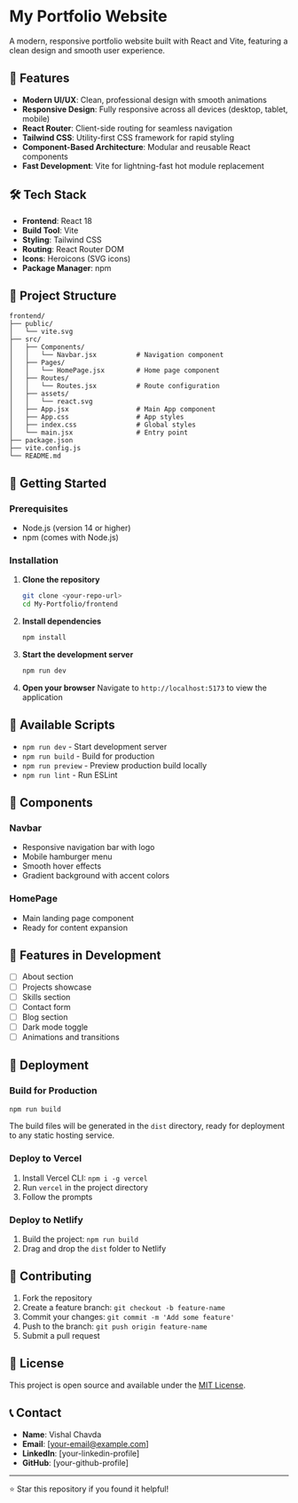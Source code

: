# My Portfolio Website

A modern, responsive portfolio website built with React and Vite, featuring a clean design and smooth user experience.

## 🚀 Features

- **Modern UI/UX**: Clean, professional design with smooth animations
- **Responsive Design**: Fully responsive across all devices (desktop, tablet, mobile)
- **React Router**: Client-side routing for seamless navigation
- **Tailwind CSS**: Utility-first CSS framework for rapid styling
- **Component-Based Architecture**: Modular and reusable React components
- **Fast Development**: Vite for lightning-fast hot module replacement

## 🛠️ Tech Stack

- **Frontend**: React 18
- **Build Tool**: Vite
- **Styling**: Tailwind CSS
- **Routing**: React Router DOM
- **Icons**: Heroicons (SVG icons)
- **Package Manager**: npm

## 📁 Project Structure

```
frontend/
├── public/
│   └── vite.svg
├── src/
│   ├── Components/
│   │   └── Navbar.jsx          # Navigation component
│   ├── Pages/
│   │   └── HomePage.jsx        # Home page component
│   ├── Routes/
│   │   └── Routes.jsx          # Route configuration
│   ├── assets/
│   │   └── react.svg
│   ├── App.jsx                 # Main App component
│   ├── App.css                 # App styles
│   ├── index.css               # Global styles
│   └── main.jsx                # Entry point
├── package.json
├── vite.config.js
└── README.md
```

## 🚀 Getting Started

### Prerequisites

- Node.js (version 14 or higher)
- npm (comes with Node.js)

### Installation

1. **Clone the repository**
   ```bash
   git clone <your-repo-url>
   cd My-Portfolio/frontend
   ```

2. **Install dependencies**
   ```bash
   npm install
   ```

3. **Start the development server**
   ```bash
   npm run dev
   ```

4. **Open your browser**
   Navigate to `http://localhost:5173` to view the application

## 📝 Available Scripts

- `npm run dev` - Start development server
- `npm run build` - Build for production
- `npm run preview` - Preview production build locally
- `npm run lint` - Run ESLint

## 🎨 Components

### Navbar
- Responsive navigation bar with logo
- Mobile hamburger menu
- Smooth hover effects
- Gradient background with accent colors

### HomePage
- Main landing page component
- Ready for content expansion

## 🎯 Features in Development

- [ ] About section
- [ ] Projects showcase
- [ ] Skills section
- [ ] Contact form
- [ ] Blog section
- [ ] Dark mode toggle
- [ ] Animations and transitions

## 🚀 Deployment

### Build for Production
```bash
npm run build
```

The build files will be generated in the `dist` directory, ready for deployment to any static hosting service.

### Deploy to Vercel
1. Install Vercel CLI: `npm i -g vercel`
2. Run `vercel` in the project directory
3. Follow the prompts

### Deploy to Netlify
1. Build the project: `npm run build`
2. Drag and drop the `dist` folder to Netlify

## 🤝 Contributing

1. Fork the repository
2. Create a feature branch: `git checkout -b feature-name`
3. Commit your changes: `git commit -m 'Add some feature'`
4. Push to the branch: `git push origin feature-name`
5. Submit a pull request

## 📄 License

This project is open source and available under the [MIT License](LICENSE).

## 📞 Contact

- **Name**: Vishal Chavda
- **Email**: [your-email@example.com]
- **LinkedIn**: [your-linkedin-profile]
- **GitHub**: [your-github-profile]

---

⭐ Star this repository if you found it helpful!

